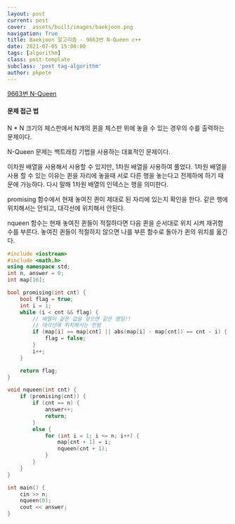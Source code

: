 ```yaml
---
layout: post
current: post
cover:  assets/built/images/baekjoon.png
navigation: True
title: Baekjoon 알고리즘 - 9663번 N-Queen c++
date: 2021-07-05 15:00:00
tags: [algorithm]
class: post-template
subclass: 'post tag-algorithm'
author: pkpete
---
```



[9663번 N-Queen](https://www.acmicpc.net/problem/9663)

#### 문제 접근 법

N * N 크기의 체스판에서 N개의 퀸을 체스판 위에 놓을 수 있는 경우의 수를 출력하는 문제이다.

N-Queen 문제는 백트래킹 기법을 사용하는 대표적인 문제이다.

이차원 배열을 사용해서 사용할 수 있지만, 1차원 배열을 사용하여 풀었다. 1차원 배열을 사용 할 수 있는 이유는 퀸을 자리에 놓을때 서로 다른 행을 놓는다고 전제하에 하기 때문에 가능하다. 다시 말해 1차원 배열의 인덱스는 행을 의미한다. 

promising 함수에서 현재 놓여진 퀸이 제대로 된 자리에 있는지 확인을 한다. 같은 행에 위치해서는 안되고, 대각선에 위치해서 안된다.

nqueen 함수는 현재 놓여진 퀸들이 적절하다면 다음 퀸을 순서대로 위치 시켜 재귀함수를 부른다. 놓여진 퀸들이 적절하지 않으면 나를 부른 함수로 돌아가 퀸의 위치를 옮긴다.

~~~c++
#include <iostream>
#include <math.h>
using namespace std;
int n, answer = 0;
int map[16];

bool promising(int cnt) {
	bool flag = true;
	int i = 1;
	while (i < cnt && flag) {
		// 배열이 같은 값을 갖으면 같은 행임!!
		// 대각선에 위치해서는 안됨
		if (map[i] == map[cnt] || abs(map[i] - map[cnt]) == cnt - i) {
			flag = false;
		}
		i++;
	}

	return flag;
}

void nqueen(int cnt) {
	if (promising(cnt)) {
		if (cnt == n) {
			answer++;
			return;
		}
		else {
			for (int i = 1; i <= n; i++) {
				map[cnt + 1] = i;
				nqueen(cnt + 1);
			}
		}
	}
}

int main() {
	cin >> n;
	nqueen(0);
	cout << answer;
}
~~~
